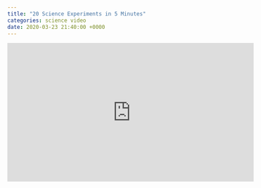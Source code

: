 ```yaml
---
title: "20 Science Experiments in 5 Minutes"
categories: science video
date: 2020-03-23 21:40:00 +0000
---
```


<div><iframe width="560" height="315" src="https://www.youtube-nocookie.com/embed/8aaXZDazPxs" frameborder="0" allow="accelerometer; autoplay; encrypted-media; gyroscope; picture-in-picture" allowfullscreen></iframe></div>